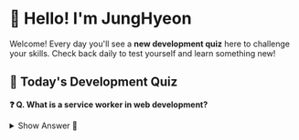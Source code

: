 # 👋 Hello! I'm JungHyeon

Welcome! Every day you'll see a **new development quiz** here to challenge your skills.
Check back daily to test yourself and learn something new!

## 🧩 Today's Development Quiz

<!--START_SECTION:quiz-->

**❓ Q. What is a service worker in web development?**

<details>
<summary>Show Answer 👀</summary>
<p>Script that runs in background, enables offline caching and push notifications</p>
</details>
<!--END_SECTION:quiz-->
